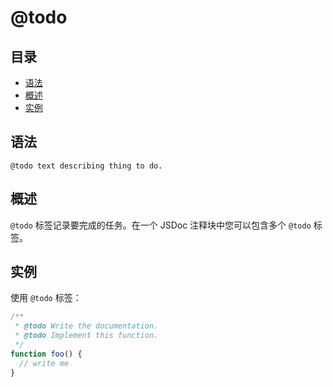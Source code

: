 # @todo

## 目录

- [语法](#语法)
- [概述](#概述)
- [实例](#实例)

## 语法

```
@todo text describing thing to do.
```

## 概述

`@todo` 标签记录要完成的任务。在一个 JSDoc 注释块中您可以包含多个 `@todo` 标签。

## 实例

使用 `@todo` 标签：

```js
/**
 * @todo Write the documentation.
 * @todo Implement this function.
 */
function foo() {
  // write me
}
```
